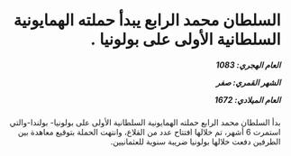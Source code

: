 <h1 dir="rtl">السلطان محمد الرابع يبدأ حملته الهمايونية السلطانية الأولى على بولونيا .</h1>

<h5 dir="rtl">العام الهجري:  1083

الشهر القمري: صفر

العام الميلادي: 1672</h5>

<p dir="rtl">بدأ السلطان محمد الرابع حملته الهمايونية السلطانية الأولى على بولونيا- بولندا-والتي استمرت 6 أشهر، تم خلالها افتتاح عدد من القلاع، وانتهت الحملة بتوقيع معاهدة بين الطرفين دفعت خلالها بولونيا ضريبة سنوية للعثمانيين.</p></br>
